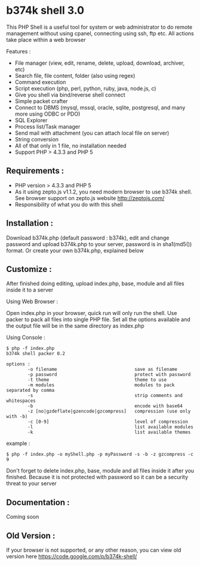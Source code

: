# b374k shell 3.0
This PHP Shell is a useful tool for system or web administrator to do remote management without using cpanel, connecting using ssh, ftp etc. All actions take place within a web browser

Features : 
 * File manager (view, edit, rename, delete, upload, download, archiver, etc)
 * Search file, file content, folder (also using regex)
 * Command execution
 * Script execution (php, perl, python, ruby, java, node.js, c)
 * Give you shell via bind/reverse shell connect
 * Simple packet crafter
 * Connect to DBMS (mysql, mssql, oracle, sqlite, postgresql, and many more using ODBC or PDO)
 * SQL Explorer
 * Process list/Task manager
 * Send mail with attachment (you can attach local file on server)
 * String conversion
 * All of that only in 1 file, no installation needed
 * Support PHP > 4.3.3 and PHP 5

## Requirements :
 * PHP version > 4.3.3 and PHP 5
 * As it using zepto.js v1.1.2, you need modern browser to use b374k shell. See browser support on zepto.js website http://zeptojs.com/
 * Responsibility of what you do with this shell
 
## Installation :
Download b374k.php (default password : b374k), edit and change password and upload b374k.php to your server, password is in sha1(md5()) format. Or create your own b374k.php, explained below

## Customize :
After finished doing editing, upload index.php, base, module and all files inside it to a server

Using Web Browser :

Open index.php in your browser, quick run will only run the shell. Use packer to pack all files into single PHP file. Set all the options available and the output file will be in the same directory as index.php

Using Console :
```
$ php -f index.php
b374k shell packer 0.2

options :
        -o filename                             save as filename
        -p password                             protect with password
        -t theme                                theme to use
        -m modules                              modules to pack separated by comma
        -s                                      strip comments and whitespaces
        -b                                      encode with base64
        -z [no|gzdeflate|gzencode|gzcompress]   compression (use only with -b)
        -c [0-9]                                level of compression
        -l                                      list available modules
        -k                                      list available themes
```
example :
```
$ php -f index.php -o myShell.php -p myPassword -s -b -z gzcompress -c 9
```
Don't forget to delete index.php, base, module and all files inside it after you finished. Because it is not protected with password so it can be a security threat to your server

## Documentation :
Coming soon

## Old Version :
If your browser is not supported, or any other reason, you can view old version here
https://code.google.com/p/b374k-shell/
